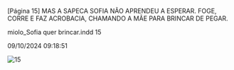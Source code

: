 [Página 15]
MAS A SAPECA SOFIA
NÃO APRENDEU A ESPERAR.
FOGE, CORRE E
FAZ ACROBACIA,
CHAMANDO A MÃE
PARA BRINCAR DE PEGAR.


miolo_Sofia quer brincar.indd 15

09/10/2024 09:18:51

![15](./img/page_015.jpg)

